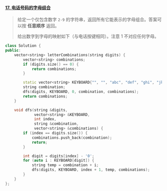 #### [17. 电话号码的字母组合](https://leetcode.cn/problems/letter-combinations-of-a-phone-number/)

> 给定一个仅包含数字 `2-9` 的字符串，返回所有它能表示的字母组合。答案可以按 **任意顺序** 返回。
>
> 给出数字到字母的映射如下（与电话按键相同）。注意 1 不对应任何字母。

```c++
class Solution {
public:
    vector<string> letterCombinations(string digits) {
        vector<string> combinations;
        if (digits.size() == 0) {
            return combinations;
        }

        static vector<string> KEYBOARD{"", "", "abc", "def", "ghi", "jkl", "mno", "pqrs", "tuv", "wxyz"};
        string combination;
        dfs(digits, KEYBOARD, 0, combination, combinations);
        return combinations;
    }

    void dfs(string &digits,
             vector<string> &KEYBOARD,
             int index,
             string &combination,
             vector<string> &combinations) {
        if (index == digits.size()) {
            combinations.push_back(combination);
            return;
        }

        int digit = digits[index] - '0';
        for (auto i : KEYBOARD[digit]) {
            string temp = combination + i;
            dfs(digits, KEYBOARD, index + 1, temp, combinations);
        }
    }
};
```

